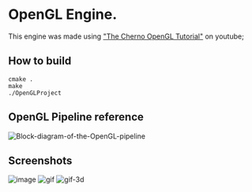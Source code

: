 # OpenGL Engine.
This engine was made using ["The Cherno OpenGL Tutorial"](https://www.youtube.com/playlist?list=PLlrATfBNZ98foTJPJ_Ev03o2oq3-GGOS2) on youtube;

## How to build
```
cmake .
make
./OpenGLProject
```

## OpenGL Pipeline reference
![Block-diagram-of-the-OpenGL-pipeline](https://github.com/thiagolopes/3d_engine_homebrew/assets/5994972/a5519698-8450-41e6-8db8-2e0b091be5b2)


## Screenshots
![image](https://github.com/thiagolopes/3d_engine_homebrew/assets/5994972/d5368333-e06c-4b05-836b-d4904531e0e6)
![gif](https://github.com/thiagolopes/3d_engine_homebrew/assets/5994972/59cb054a-8211-4d80-916c-422ef54fbce2)
![gif-3d](https://github.com/thiagolopes/opengl_engine_homebrew/assets/5994972/d10fbbe3-c0bf-4f22-a5b3-b2fe79406489)
